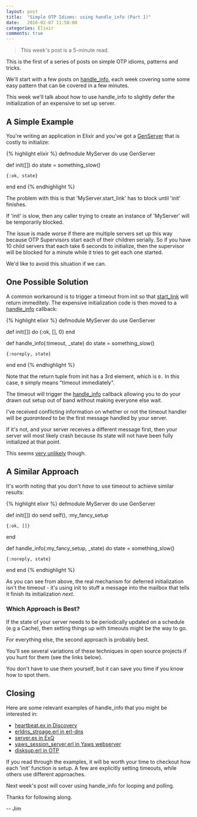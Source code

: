 ```yaml
---
layout: post
title:  "Simple OTP Idioms: using handle_info (Part 1)"
date:   2016-02-07 11:58:00
categories: Elixir
comments: true
---
```


> This week's post is a 5-minute read.

This is the first of a series of posts on simple OTP idioms, patterns and tricks.

We'll start with a few posts on <a href="http://erldocs.com/18.0/stdlib/gen_server.html#handle_info/2">handle_info</a>, each week covering some
some easy pattern that can be covered in a few minutes.

This week we'll talk about how to use handle_info to slightly defer the initialization of an expensive to set up server.

## A Simple Example

You're writing an application in Elixir and you've got a <a href="http://elixir-lang.org/docs/v1.1/elixir/GenServer.html">GenServer</a> that is costly to initialize:

{% highlight elixir %}
defmodule MyServer do
  use GenServer

  def init([]) do
    state = something_slow()

    {:ok, state}
  end
end
{% endhighlight %}

The problem with this is that 'MyServer.start_link' has to block until 'init' finishes.

If 'init' is slow, then any caller trying to create an instance of 'MyServer' will be temporarily blocked.

The issue is made worse if there are multiple servers set up this way because OTP Supervisors start each of their children serially. So if you have 10 child servers that each take 6 seconds to initialize, then the supervisor will be blocked for a minute while it tries to get each one started.

We'd like to avoid this situation if we can.

## One Possible Solution

A common workaround is to trigger a timeout from init so that <a href="http://elixir-lang.org/docs/v1.1/elixir/GenServer.html#start_link/3">start_link</a> will return immeditely. The expensive initialization code is then moved to a <a href="http://elixir-lang.org/docs/v1.1/elixir/GenServer.html#c:handle_info/2">handle_info</a> callback:

{% highlight elixir %}
defmodule MyServer do
  use GenServer

  def init([]) do
    {:ok, [], 0}
  end

  def handle_info(:timeout, _state) do
    state = something_slow()

    {:noreply, state}
  end
end
{% endhighlight %}

Note that the return tuple from init has a 3rd element, which is `0.` In this case, `0` simply means "timeout immediately".

The timeout will trigger the <a href="http://erlang.org/doc/man/gen_server.html#Module:handle_cast-2">handle_info</a> callback allowing you to do your drawn out setup out of band without making everyone else wait.

I've received conflicting information on whether or not the timeout handler will be _guaranteed_ to be the first message handled by your server.

If it's not, and your server receives a different message first, then your server will most likely crash because its state will not have been fully initialized at that point.

This seems <a href="http://stackoverflow.com/questions/14648304/is-handle-info-guaranteed-to-executed-first-in-a-process-after-init-with-timeout">very unlikely</a> though.


##  A Similar Approach

It's worth noting that you don't _have_ to use timeout to achieve similar results: 

{% highlight elixir %}
defmodule MyServer do
  use GenServer

  def init([]) do
    send self(), :my_fancy_setup

    {:ok, []}
  end

  def handle_info(:my_fancy_setup, _state) do
    state = something_slow()

    {:noreply, state}
  end
end
{% endhighlight %}

As you can see from above, the real mechanism for deferred initialization isn't the timeout - it's using init to stuff a message into the mailbox that tells it finish its initialization _next_.

### Which Approach is Best?

If the state of your server needs to be periodically updated on a schedule (e.g a Cache), then setting things up with timeouts might be the way to go.

For everything else, the second approach is probably best.

You'll see several variations of these techniques in open source projects if you hunt for them (see the links below).

You don't have to use them yourself, but it can save you time if you know how to spot them.

## Closing

Here are some relevant examples of handle_info that you might be interested in:

- <a href="https://github.com/undeadlabs/discovery/blob/master/lib/discovery/heartbeat.ex#L60-L68">heartbeat.ex in Discovery</a>
- <a href="https://github.com/aetrion/erl-dns/blob/master/src/erldns_storage.erl#L67-L73">erldns_stroage.erl in erl-dns<a>
- <a href="https://github.com/akira/exq/blob/master/lib/exq/scheduler/server.ex#L55-L58">server.ex in ExQ</a>
- <a href="https://github.com/klacke/yaws/blob/master/src/yaws_session_server.erl#L253-L255">yaws_session_server.erl in Yaws webserver</a>
- <a href="https://github.com/erlang/otp/blob/maint/lib/os_mon/src/disksup.erl#L153-L157">disksup.erl in OTP</a>

If you read through the examples, it will be worth your time to checkout how each 'init' function is setup. A few are explicitly setting timeouts, while others use different approaches.

Next week's post will cover using handle_info for looping and polling.

Thanks for following along.

-- Jim

